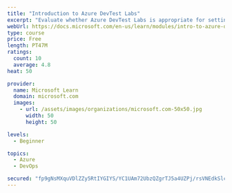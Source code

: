 ```yaml
---
title: "Introduction to Azure DevTest Labs"
excerpt: "Evaluate whether Azure DevTest Labs is appropriate for setting up virtual machine environments for your team."
webUrl: https://docs.microsoft.com/en-us/learn/modules/intro-to-azure-devtest-labs/
type: course
price: Free
length: PT47M
ratings:
  count: 10
  average: 4.8
heat: 50

provider:
  name: Microsoft Learn
  domain: microsoft.com
  images:
    - url: /assets/images/organizations/microsoft.com-50x50.jpg
      width: 50
      height: 50

levels:
  - Beginner

topics:
  - Azure
  - DevOps

secured: "fp9gNsMXquVDlZZy5RtIYGIYS/YC1UAm72UbzQZgrTJ5a4UZPj/rsVNEdkSlcfuBYyR/0rzqdVZCYvJ+dt3OBQ2iVxsn3758k9Uxxi2DdMepvK8mW87A6zam1tBORO5GCnHYqQobRq5q6jw0ctr6gkBvyrtGMz5v7YTKOHltifSMXCoJyS3l0+nKcEEDzezJaWMs22hJLbIOfFsvSkn1CL4iFYnCDsuWGbU8NgU8MjmvNFerg8Io+sLExh28IZggKoVZ9MoDcUtVjoakUK2ro2xx/9Zz83lA36dwrIMSSfmGQYBuPExx0TmRYIHiCJHYUjz/uJLMMGvmEyxgUyTeMTC1B1efBrY/fO8A1c6vUTZ3v7522WcBenalb3x78VGtGtFJEKabA+NrOZNgNGrmkPZDvD7DMGUHJv2ILulF33c=;SQkndfVUloWQXM7YuVjV7Q=="
---
```


